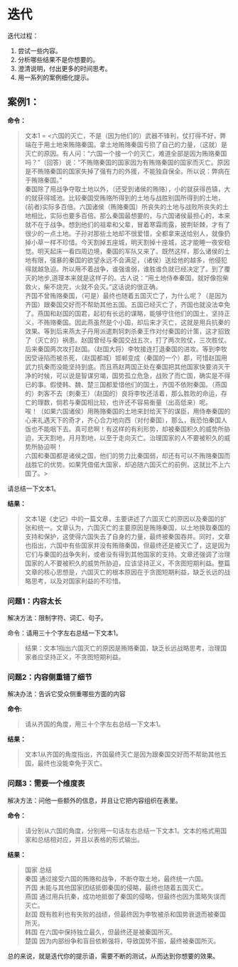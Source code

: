 # 迭代

 迭代过程：
 1. 尝试一些内容。
 2. 分析哪些结果不是你想要的。
 3. 澄清说明，付出更多的时间思考。
 4. 用一系列的案例细化提示。

## 案例1：

**命令：**

> 文本1 = <六国的灭亡，不是（因为他们的）武器不锋利，仗打得不好，弊端在于用土地来贿赂秦国。拿土地贿赂秦国亏损了自己的力量，（这就）是灭亡的原因。有人问：“六国一个接一个的灭亡，难道全部是因为贿赂秦国吗？”（回答）说：“不贿赂秦国的国家因为有贿赂秦国的国家而灭亡。原因是不贿赂秦国的国家失掉了强有力的外援，不能独自保全。所以说：弊病在于贿赂秦国。”  
秦国除了用战争夺取土地以外，（还受到诸侯的贿赂），小的就获得邑镇，大的就获得城池。比较秦国受贿赂所得到的土地与战胜别国所得到的土地，(前者)实际多百倍。六国诸侯（贿赂秦国）所丧失的土地与战败所丧失的土地相比，实际也要多百倍。那么秦国最想要的，与六国诸侯最担心的，本来就不在于战争。想到他们的祖辈和父辈，冒着寒霜雨露，披荆斩棘，才有了很少的一点土地。子孙对那些土地却不很爱惜，全都拿来送给别人，就像扔掉小草一样不珍惜。今天割掉五座城，明天割掉十座城，这才能睡一夜安稳觉。明天起床一看四周边境，秦国的军队又来了。既然这样，那么诸侯的土地有限，强暴的秦国的欲望永远不会满足，（诸侯）送给他的越多，他侵犯得就越急迫。所以用不着战争，谁强谁弱，谁胜谁负就已经决定了。到了覆灭的地步,道理本来就是这样子的。古人说：“用土地侍奉秦国，就好像抱柴救火，柴不烧完，火就不会灭。”这话说的很正确。  
齐国不曾贿赂秦国，（可是）最终也随着五国灭亡了，为什么呢？（是因为齐国）跟秦国交好而不帮助其他五国。五国已经灭亡了，齐国也就没法幸免了。燕国和赵国的国君，起初有长远的谋略，能够守住他们的国土，坚持正义，不贿赂秦国。因此燕虽然是个小国，却后来才灭亡，这就是用兵抗秦的效果。等到后来燕太子丹用派遣荆轲刺杀秦王作对付秦国的计策，这才招致了（灭亡的）祸患。赵国曾经与秦国交战五次，打了两次败仗，三次胜仗。后来秦国两次攻打赵国。（赵国大将）李牧接连打退秦国的进攻。等到李牧因受诬陷而被杀死，（赵国都城）邯郸变成（秦国的一个）郡，可惜赵国用武力抗秦而没能坚持到底。而且燕赵两国正处在秦国把其他国家快要消灭干净的时候，可以说是智谋穷竭，国势孤立危急，战败了而亡国，确实是不得已的事。假使韩、魏、楚三国都爱惜他们的国土，齐国不依附秦国。（燕国的）刺客不去（刺秦王）（赵国的）良将李牧还活着，那么胜败的命运，存亡的理数，倘若与秦国相比较，也许还不容易衡量（出高低来）呢。  
唉！（如果六国诸侯）用贿赂秦国的土地来封给天下的谋臣，用侍奉秦国的心来礼遇天下的奇才，齐心合力地向西（对付秦国），那么，我恐怕秦国人饭也不能咽下去。真可悲啊！有这样的有利形势，却被秦国积久的威势所胁迫，天天割地，月月割地，以至于走向灭亡。治理国家的人不要被积久的威势所胁迫啊！  
六国和秦国都是诸侯之国，他们的势力比秦国弱，却还有可以不贿赂秦国而战胜它的优势。如果凭借偌大国家，却追随六国灭亡的前例，这就比不上六国了。>

请总结一下文本1。

**结果：**

> 文本1是《史记》中的一篇文章，主要讲述了六国灭亡的原因以及秦国的扩张和统一。文章认为，六国灭亡的主要原因是贿赂秦国，以土地换取秦国的支持和保护，这使得六国失去了自身的力量，最终被秦国吞并。同时，文章也指出，六国中有些国家并没有贿赂秦国，但最终还是被灭亡了，这是因为它们与秦国的战争失利，或者没有得到其他国家的支持。文章还强调了治理国家的人不要被积久的威势所胁迫，应该坚持正义，不贪图短期利益。整篇文章的核心思想是，六国灭亡的根本原因在于贪图短期利益，缺乏长远的战略思考，以及对国家利益的不珍惜。

### **问题1：内容太长**
解决方法：限制字符、词汇、句子。

命令：请用三十个字左右总结一下文本1。
> 结果：文本1指出六国灭亡的原因是贿赂秦国，缺乏长远战略思考，治理国家者应坚持正义，不贪图短期利益。

### **问题2：内容侧重错了细节**
解决办法：告诉它受众侧重哪些方面的内容

**命令:** 
> 请从齐国的角度，用三十个字左右总结一下文本1。

**结果：**
> 文本1从齐国的角度指出，齐国最终灭亡是因为跟秦国交好而不帮助其他五国，最终也没能幸免于灭亡。

### **问题3：需要一个维度表**
解决方法：问他一些额外的信息，并且让它把内容组织在表里。

**命令：**
> 请分别从六国的角度，分别用一句话左右总结一下文本1。文本的格式用国家和总结相对应，并且以表格的形式输出。

**结果：**
> 国家	总结  
> 秦国	通过接受六国的贿赂和战争，不断夺取土地，最终统一六国。  
> 齐国	未能与其他国家团结抵御秦国的侵略，最终也随着五国灭亡。  
> 燕国	通过用兵抗秦，成功地抵御了秦国的侵略，但最终也因为策略失误而灭亡。  
> 赵国	既有胜利也有失败的战绩，但最终因为李牧被杀和国势衰退而被秦国所灭。  
> 韩国	在六国中保持独立最久，但最终还是被秦国所灭。  
> 楚国	因为内部纷争和盲目依赖强将，导致国势不振，最终被秦国所灭。

总的来说，就是迭代你的提示语，需要不断的测试，从而达到你想要的效果。